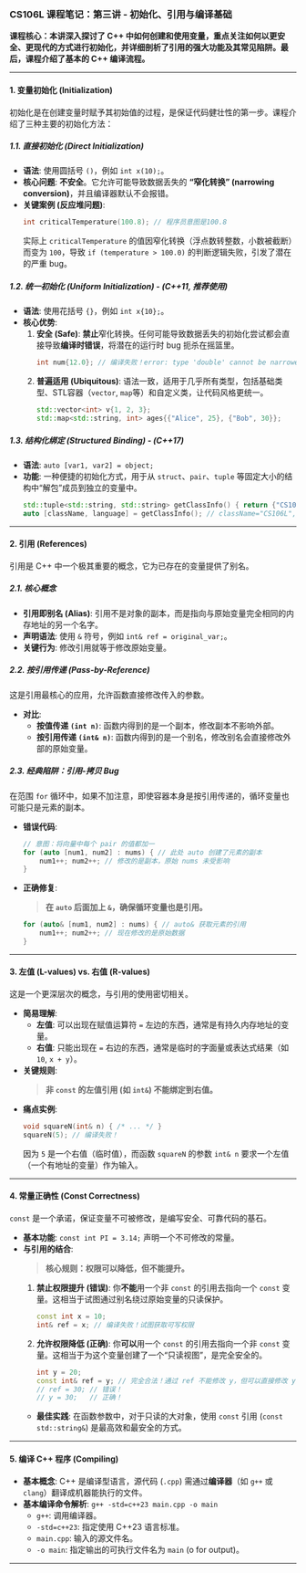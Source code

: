 ### **CS106L 课程笔记：第三讲 - 初始化、引用与编译基础**

**课程核心：本讲深入探讨了 C++ 中如何创建和使用变量，重点关注如何以更安全、更现代的方式进行初始化，并详细剖析了引用的强大功能及其常见陷阱。最后，课程介绍了基本的 C++ 编译流程。**

---

#### **1. 变量初始化 (Initialization)**

初始化是在创建变量时赋予其初始值的过程，是保证代码健壮性的第一步。课程介绍了三种主要的初始化方法：

##### **1.1. 直接初始化 (Direct Initialization)**

*   **语法**: 使用圆括号 `()`，例如 `int x(10);`。
*   **核心问题**: **不安全**。它允许可能导致数据丢失的 **“窄化转换” (narrowing conversion)**，并且编译器默认不会报错。
*   **关键案例 (反应堆问题)**:
    ```cpp
    int criticalTemperature(100.8); // 程序员意图是100.8
    ```
    实际上 `criticalTemperature` 的值因窄化转换（浮点数转整数，小数被截断）而变为 `100`，导致 `if (temperature > 100.0)` 的判断逻辑失败，引发了潜在的严重 bug。

##### **1.2. 统一初始化 (Uniform Initialization) - (C++11, 推荐使用)**

*   **语法**: 使用花括号 `{}`，例如 `int x{10};`。
*   **核心优势**:
    1.  **安全 (Safe)**: **禁止**窄化转换。任何可能导致数据丢失的初始化尝试都会直接导致**编译时错误**，将潜在的运行时 bug 扼杀在摇篮里。
        ```cpp
        int num{12.0}; // 编译失败！error: type 'double' cannot be narrowed to 'int'
        ```
    2.  **普遍适用 (Ubiquitous)**: 语法一致，适用于几乎所有类型，包括基础类型、STL容器（`vector`, `map`等）和自定义类，让代码风格更统一。
        ```cpp
        std::vector<int> v{1, 2, 3};
        std::map<std::string, int> ages{{"Alice", 25}, {"Bob", 30}};
        ```

##### **1.3. 结构化绑定 (Structured Binding) - (C++17)**

*   **语法**: `auto [var1, var2] = object;`
*   **功能**: 一种便捷的初始化方式，用于从 `struct`、`pair`、`tuple` 等固定大小的结构中“解包”成员到独立的变量中。
    ```cpp
    std::tuple<std::string, std::string> getClassInfo() { return {"CS106L", "C++"}; }
    auto [className, language] = getClassInfo(); // className="CS106L", language="C++"
    ```

---

#### **2. 引用 (References)**

引用是 C++ 中一个极其重要的概念，它为已存在的变量提供了别名。

##### **2.1. 核心概念**

*   **引用即别名 (Alias)**: 引用不是对象的副本，而是指向与原始变量完全相同的内存地址的另一个名字。
*   **声明语法**: 使用 `&` 符号，例如 `int& ref = original_var;`。
*   **关键行为**: 修改引用就等于修改原始变量。

##### **2.2. 按引用传递 (Pass-by-Reference)**

这是引用最核心的应用，允许函数直接修改传入的参数。

*   **对比**:
    *   **按值传递 `(int n)`**: 函数内得到的是一个副本，修改副本不影响外部。
    *   **按引用传递 `(int& n)`**: 函数内得到的是一个别名，修改别名会直接修改外部的原始变量。

##### **2.3. 经典陷阱：引用-拷贝 Bug**

在范围 `for` 循环中，如果不加注意，即使容器本身是按引用传递的，循环变量也可能只是元素的副本。

*   **错误代码**:
    ```cpp
    // 意图：将向量中每个 pair 的值都加一
    for (auto [num1, num2] : nums) { // 此处 auto 创建了元素的副本
        num1++; num2++; // 修改的是副本，原始 nums 未受影响
    }
    ```
*   **正确修复**:
    > **在 `auto` 后面加上 `&`，确保循环变量也是引用。**
    ```cpp
    for (auto& [num1, num2] : nums) { // auto& 获取元素的引用
        num1++; num2++; // 现在修改的是原始数据
    }
    ```

---

#### **3. 左值 (L-values) vs. 右值 (R-values)**

这是一个更深层次的概念，与引用的使用密切相关。

*   **简易理解**:
    *   **左值**: 可以出现在赋值运算符 `=` 左边的东西，通常是有持久内存地址的变量。
    *   **右值**: 只能出现在 `=` 右边的东西，通常是临时的字面量或表达式结果（如 `10`, `x + y`）。
*   **关键规则**:
    > **非 `const` 的左值引用 (如 `int&`) 不能绑定到右值。**
*   **痛点实例**:
    ```cpp
    void squareN(int& n) { /* ... */ }
    squareN(5); // 编译失败！
    ```
    因为 `5` 是一个右值（临时值），而函数 `squareN` 的参数 `int& n` 要求一个左值（一个有地址的变量）作为输入。

---

#### **4. 常量正确性 (Const Correctness)**

`const` 是一个承诺，保证变量不可被修改，是编写安全、可靠代码的基石。

*   **基本功能**: `const int PI = 3.14;` 声明一个不可修改的常量。
*   **与引用的结合**:
    > **核心规则：权限可以降低，但不能提升。**
    1.  **禁止权限提升 (错误)**: 你**不能**用一个非 `const` 的引用去指向一个 `const` 变量。这相当于试图通过别名绕过原始变量的只读保护。
        ```cpp
        const int x = 10;
        int& ref = x; // 编译失败！试图获取可写权限
        ```
    2.  **允许权限降低 (正确)**: 你**可以**用一个 `const` 的引用去指向一个非 `const` 变量。这相当于为这个变量创建了一个“只读视图”，是完全安全的。
        ```cpp
        int y = 20;
        const int& ref = y; // 完全合法！通过 ref 不能修改 y，但可以直接修改 y
        // ref = 30; // 错误！
        // y = 30;   // 正确！
        ```
    *   **最佳实践**: 在函数参数中，对于只读的大对象，使用 `const` 引用 (`const std::string&`) 是最高效和最安全的方式。

---

#### **5. 编译 C++ 程序 (Compiling)**

*   **基本概念**: C++ 是编译型语言，源代码 (`.cpp`) 需通过**编译器**（如 `g++` 或 `clang`）翻译成机器能执行的文件。
*   **基本编译命令解析**:
    `g++ -std=c++23 main.cpp -o main`
    *   `g++`: 调用编译器。
    *   `-std=c++23`: 指定使用 C++23 语言标准。
    *   `main.cpp`: 输入的源文件名。
    *   `-o main`: 指定输出的可执行文件名为 `main` (o for output)。

---